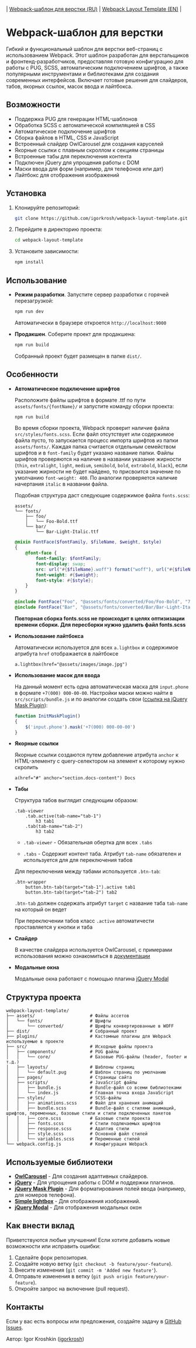 | [Webpack-шаблон для верстки (RU)](./README_RU.md) | [Webpack Layout Template (EN)](./README.md) |

# Webpack-шаблон для верстки

Гибкий и функциональный шаблон для верстки веб-страниц с использованием Webpack. Этот шаблон разработан для верстальщиков и фронтенд-разработчиков, предоставляя готовую конфигурацию для работы с PUG, SCSS, автоматическим подключением шрифтов, а также популярными инструментами и библиотеками для создания современных интерфейсов. Включает готовые решения для слайдеров, табов, якорных ссылок, масок ввода и лайтбокса.

## Возможности

- Поддержка PUG для генерации HTML-шаблонов
- Обработка SCSS с автоматической компиляцией в CSS
- Автоматическое подключение шрифтов
- Сборка файлов в HTML, CSS и JavaScript
- Встроенный слайдер OwlCarousel для создания каруселей
- Якорные ссылки с плавным скроллом к секциям страницы
- Встроенные табы для переключения контента
- Подключен jQuery для упрощения работы с DOM
- Маски ввода для форм (например, для телефонов или дат)
- Лайтбокс для отображения изображений

## Установка

1. Клонируйте репозиторий:
    ```bash
    git clone https://github.com/igorkrosh/webpack-layout-template.git
    ```
2. Перейдите в директорию проекта:
    ```bash
    cd webpack-layout-template
    ```
3. Установите зависимости:
    ```bash
    npm install
    ```

## Использование

- **Режим разработки**. Запустите сервер разработки с горячей перезагрузкой:
    ```bash
    npm run dev
    ```
    Автоматически в браузере откроется `http://localhost:9000`

- **Продакшен**. Соберите проект для продакшена:
    ```bash
    npm run build
    ```
    Собранный проект будет размещен в папке `dist/`.

## Особенности

- **Автоматическое подключение шрифтов**

    Расположите файлы шрифтов в формате .ttf по пути `assets/fonts/{fontName}/` и запустите команду сборки проекта:
    ```bash
    npm run build
    ```
    Во время сборки проекта, Webpack проверит наличие файла `src/styles/fonts.scss`. Если файл отсутствует или содержимое файла пусто, то запускается процесс импорта шрифтов из папки `assets/fonts/`. Каждая папка считается отдельным семейством шрифтов и в `font-family` будет указано название папки. Файлы шрифтов проверяются на наличие в названии указание жирности (`thin`, `extralight`, `light`, `medium`, `semibold`, `bold`, `extrabold`, `black`), если указание жирности не будет найдено, то присвоится значение по умолчанию `font-weight: 400`. По аналогии проверяется наличие начертания `italic` в названии файла.

    Подобная структура даст следующие содержимое файла `fonts.scss`:
    ```
    assets/
    └── fonts/
        ├── foo/
        │   └── Foo-Bold.ttf
        └── bar/
            └── Bar-Light-Italic.ttf
    ```

    ```scss
    @mixin FontFace($fontFamily, $fileName, $weight, $style)
    {
        @font-face {
            font-family: $fontFamily;
            font-display: swap;
            src: url("#{$fileName}.woff") format("woff"), url("#{$fileName}.woff2") format("woff2");
            font-weight: #{$weight};
            font-style: #{$style};
        }
    }

    @include FontFace("Foo", "@assets/fonts/converted/Foo/Foo-Bold", "700", "regular");
    @include FontFace("Bar", "@assets/fonts/converted/Bar/Bar-Light-Italic", "300", "italic");
    ```

    **Повторная сборка fonts.scss не происходит в целях оптизизации времени сборки. Для пересборки нужно удалить файл fonts.scss**

- **Использование лайтбокса**
    
    Автоматически используется для всех `a.lightbox` и содержимое атрибута `href` отображается в лайтбоксе
    ```pug
    a.lightbox(href="@assets/images/image.jpg")
    ```

- **Использование масок для ввода**

    На данный момент есть одна автоматическая маска для `input.phone` в формате `+7(000) 000-00-00`. Настройки маски можно найти в `src/scripts/bundle.js` и по аналогии создать свои ([ссылка на jQuery Mask Plugin](https://igorescobar.github.io/jQuery-Mask-Plugin/)): 

    ```js
    function InitMaskPlugin()
    {
        $('input.phone').mask('+7(000) 000-00-00')
    }
    ```
- **Якорные ссылки**

    Якорные ссылки создаются путем добавление атрибута `anchor` к HTML-элементу с query-селектором на элемент к которому нужно скролить

    ```pug
    a(href="#" anchor="section.docs-content") Docs
    ```

- **Табы**

    Структура табов выглядит следующим образом: 

    ```pug
    .tab-viewer
        .tab.active(tab-name="tab-1")
            h3 tab1
        .tab(tab-name="tab-2")
            h3 tab2
    ```

    - `.tab-viewer` - Обязательная обертка для всех `.tabs`

    - `.tabs` - Содержит контент таба. Атрибут `tab-name` обязателен и используется для для переключения табов

    Для переключения между табами используется `.btn-tab`: 

    ```pug
    .btn-wrapper
        button.btn-tab(target="tab-1").active tab1
        button.btn-tab(target="tab-2") tab2
    ```

    `.btn-tab` должен содержать атрибут `target` с название таба `tab-name` на который он ведет

    При переключении табов класс `.active` автоматичести проставляется у кнопки и таба 
- **Слайдер**

    В качестве слайдера используется OwlCarousel, с примерами использования можно ознакомиться в [документации](https://owlcarousel2.github.io/OwlCarousel2/)

- **Модальные окна**

    Модальные окна работают с помощью плагина [jQuery Modal](https://www.jquerymodal.com/)

## Структура проекта

```
webpack-layout-template/
├── assets/                     # Файлы ассетов
│   └── fonts/                  # Шрифты
│       └── сonverted/          # Шрифты конвертированные в WOFF 
├── dist/                       # Собранный проект
├── plugins/                    # Кастомные плагины для Webpack используемые в проекте
├── src/                        # Исходные файлы проекта
│   ├── components/             # PUG файлы
│   │   └── core/               # Базовые PUG-файлы (header, footer и т.д.)
│   ├── layouts/                # Шаблоны страниц
│   │   └── default.pug         # Шаблон страниц по умолчанию
│   ├── pages/                  # Страницы сайта
│   ├── scripts/                # JavaScript файлы
│   │   ├── bundle.js           # Bundle-файл со всеми библиотеками
│   │   └── index.js            # Главная точка входа JavaScript
│   ├── styles/                 # SCSS-файлы
│   │   ├── animations.scss     # Файл для хранения анимаций
│   │   ├── bundle.scss         # Bundle-файл с стилями анимаций, шрифтов, переменных, базовые стили и стили подключенных пакетов
│   │   ├── core.scss           # Базовые стили проекта
│   │   ├── fonts.scss          # Стили подлючаемых шрифтов
│   │   ├── response.scss       # Адаптив стили
│   │   ├── style.scss          # Основной файл стилей
│   │   └── variables.scss      # Переменные стилей
└── webpack.config.js           # Конфигурация Webpack
```

## Используемые библиотеки

- **[OwlCarousel](https://owlcarousel2.github.io/OwlCarousel2/)** - Для создания адаптивных слайдеров.
- **[jQuery](https://jquery.com/)** - Для упрощения работы с DOM и поддержки плагинов.
- **[jQuery Mask Plugin](https://igorescobar.github.io/jQuery-Mask-Plugin/)** - Для форматирования полей ввода (например, для номеров телефона).
- **[Simple lightbox](https://dbrekalo.github.io/simpleLightbox/)** - Для отображения изображений.
- **[jQuery Modal](https://www.jquerymodal.com/)** - Для отображения модальных окон

## Как внести вклад

Приветствуются любые улучшения! Если хотите добавить новые возможности или исправить ошибки:

1. Сделайте форк репозитория.
2. Создайте новую ветку (`git checkout -b feature/your-feature`).
3. Внесите изменения (`git commit -m 'Added new feature'`).
4. Отправьте изменения в ветку (`git push origin feature/your-feature`).
5. Откройте запрос на включение (pull request).

## Контакты

Если у вас есть вопросы или предложения, создайте задачу в [GitHub Issues](https://github.com/igorkrosh/webpack-layout-template/issues).

Автор: Igor Kroshkin ([igorkrosh](https://github.com/igorkrosh)) 